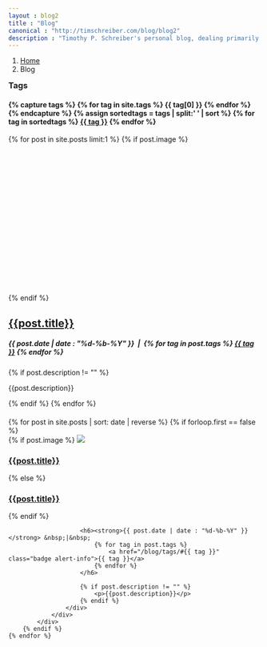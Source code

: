 ```yaml
---
layout : blog2
title : "Blog"
canonical : "http://timschreiber.com/blog/blog2"
description : "Timothy P. Schreiber's personal blog, dealing primarily with software development, but also dabbling in songwriting, food, and gardening from time to time."
---
```


<ol class="breadcrumb">
	<li><a href="/">Home</a></li>
	<li>Blog</li>
</ol>

<div class="row" style="margin-bottom:20px;">
	<div class="col-lg-3 col-lg-push-9 col-md-4 col-md-push-8 col-sm-6 col-sm-push-6 col-xs-12">
		<div class="panel panel-default">
			<div class="panel-body">
				<h3 style="margin-top:0;">Tags</h3>
				<h4>
					{% capture tags %}
						{% for tag in site.tags %}
							{{ tag[0] }}
						{% endfor %}
					{% endcapture %}
					{% assign sortedtags = tags | split:' ' | sort %}
					{% for tag in sortedtags %}
						<a href="/blog/tags/#{{ tag }}" class="badge alert-info">{{ tag }}</a>
					{% endfor %}
				</h4>
			</div>
		</div>
	</div>
	<div class="col-lg-9 col-lg-pull-3 col-md-8 col-md-pull-4 col-sm-6 col-sm-pull-6 col-xs-12">
		{% for post in site.posts limit:1 %}
			{% if post.image %}
				<div style="height:300px;background-size:cover;background-repeat:no-repeat;background-position:50% 50%;background-image:url(/img/{{post.image}});"></div>
			{% endif %}
			<h2><a href="{{post.url}}">{{post.title}}</a></h2>
			<h5><strong>{{ post.date | date : "%d-%b-%Y" }}</strong> &nbsp;|&nbsp;
				{% for tag in post.tags %}
					<a href="/blog/tags/#{{ tag }}" class="badge alert-info">{{ tag }}</a>
				{% endfor %}						
			</h5>
			{% if post.description != "" %}
				<p>{{post.description}}</p>
			{% endif %}
		{% endfor %}
	</div>
</div>



<div id="pinstrap-container" class="row">
	{% for post in site.posts | sort: date | reverse %}
		{% if forloop.first == false %}
			<div class="pinstrap-item">
				<div class="panel panel-default">
					<div class="panel-body">
						{% if post.image %}
							<img src="/img/{{post.image}}" class="img-rounded" style="max-width:100%" />
							<h3><a href="{{post.url}}">{{post.title}}</a></h3>
						{% else %}
							<h3 class="top0"><a href="{{post.url}}">{{post.title}}</a></h3>
						{% endif %}
						
						<h6><strong>{{ post.date | date : "%d-%b-%Y" }}</strong> &nbsp;|&nbsp;
							{% for tag in post.tags %}
								<a href="/blog/tags/#{{ tag }}" class="badge alert-info">{{ tag }}</a>
							{% endfor %}						
						</h6>
						
						{% if post.description != "" %}
							<p>{{post.description}}</p>
						{% endif %}
					</div>
				</div>
			</div>
		{% endif %}
	{% endfor %}
</div>
